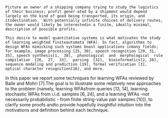 	Picture an owner of a shipping company trying to study the logistics of their business; profit gener-ated by a shipment would depend largely on the kind of good being transported, its origin, and itsdestination.  With potentially infinite choices of delivery routes, the owner would likely be interestedin a finite, ideally minimal, description of possible profits.

	This desire to model quantitative systems is what motivates the study of learning weighted finiteautomata (WFA). In fact, algorithms to design WFAs mimicking such systems boast applications inmany fields; for example, image processing [25, 30], speech recognition [29, 31, 35], speech synthesis[1,  38],  phonological  and  morphological  rule  compilation  [26,  27,  33],  parsing  [32],  bioinformatics[2, 20], sequence modeling and prediction [19], formal verification [3], optical character recognition[16], and more.

In this paper we report some techniques for learning WFAs reviewed by Balle and Mohri [7].The  goal  is  to  illustrate  some  relatively  new  approaches  to  the  problem  (namely,  learning  WFAsfrom queries [13, 14], learning stochastic WFAs from i.i.d.  samples [6, 24], and a learning WFAs -not necessarily probabilistic - from finite string-value pair samples [10]), to clarify some proofs andto provide hopefully insightful intuition into the motivations and definition behind each technique.
